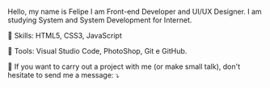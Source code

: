 
Hello, my name is Felipe I am Front-end Developer and UI/UX Designer.
I am studying System and System Development for Internet.

🦄 Skills: HTML5, CSS3, JavaScript

💼 Tools: Visual Studio Code, PhotoShop, Git e GitHub.

💌 If you want to carry out a project with me (or make small talk), don't hesitate to send me a message: ⤵️
<!--
**FelipeBastosxj/FelipeBastosxj** is a ✨ _special_ ✨ repository because its `README.md` (this file) appears on your GitHub profile.

Here are some ideas to get you started:

- 🔭 I’m currently working on ...
- 🌱 I’m currently learning ...
- 👯 I’m looking to collaborate on ...
- 🤔 I’m looking for help with ...
- 💬 Ask me about ...
- 📫 How to reach me: ...
- 😄 Pronouns: ...
- ⚡ Fun fact: ...
-->
